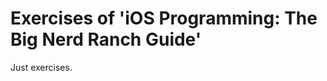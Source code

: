 Exercises of 'iOS Programming: The Big Nerd Ranch Guide'
=======================================================

Just exercises.
